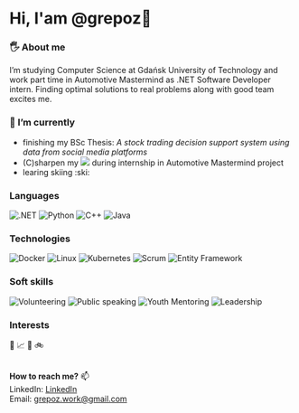 # Hi, I'am @grepoz👋

### 🖐 About me 
I’m studying Computer Science at Gdańsk University of Technology and work part time in Automotive Mastermind as .NET Software Developer intern.
Finding optimal solutions to real problems along with good team excites me.

### 🌱 I’m currently
<ul>
  <li>finishing my BSc Thesis: <i>A stock trading decision support system using data from social media platforms</i></li>
  <li>(C)sharpen my <img src="https://img.shields.io/badge/-.NET-000?&logo=.NET"> during internship in Automotive Mastermind project</li>
  <li>learing skiing :ski:</li>
</ul>

### Languages

![.NET](https://img.shields.io/badge/-.NET-000?&logo=.NET)
![Python](https://img.shields.io/badge/-Python-000?&logo=Python) 
![C++](https://img.shields.io/badge/-C++-000?&logo=c%2b%2b&logoColor=00599C)
![Java](https://img.shields.io/badge/-Java-000?&logo=Java&logoColor=007396)

### Technologies

![Docker](https://img.shields.io/badge/-Docker-000?&logo=Docker)
![Linux](https://img.shields.io/badge/-Linux-000?&logo=Linux)
![Kubernetes](https://img.shields.io/badge/-Kubernetes-000?&logo=Kubernetes)
![Scrum](https://img.shields.io/badge/🌀-Scrum-000)
![Entity Framework](https://img.shields.io/badge/EF-EntityFramework-000)

### Soft skills

![Volunteering](https://img.shields.io/badge/👐-Volunteering-000)
![Public speaking](https://img.shields.io/badge/🎤-Public%20Speaking-000)
![Youth Mentoring](https://img.shields.io/badge/🚸-Youth%20Mentoring-000)
![Leadership](https://img.shields.io/badge/💪-Leadership-000)

### Interests

:football:    :chart_with_upwards_trend:    :cake:    :bike:

<br/>**How to reach me?** 📫 <br/>
LinkedIn: [LinkedIn](https://www.linkedin.com/in/grepoz/)<br/>
Email: grepoz.work@gmail.com
